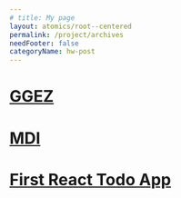 ```yaml
---
# title: My page
layout: atomics/root--centered
permalink: /project/archives
needFooter: false
categoryName: hw-post
---
```


# [GGEZ](/archives/ggez)

# [MDI](/archives/mdi)

# [First React Todo App](/archives/react-first-app)
